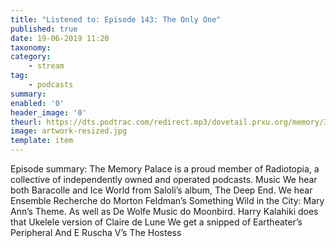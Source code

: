 ```yaml
---
title: "Listened to: Episode 143: The Only One"
published: true
date: 19-06-2019 11:20
taxonomy:
category:
	- stream
tag:
	- podcasts
summary:
enabled: '0'
header_image: '0'
theurl: https://dts.podtrac.com/redirect.mp3/dovetail.prxu.org/memory/3a0ad06a-82e9-4694-aa85-d05f3bc5712a/thememorypalace.mp3
image: artwork-resized.jpg
template: item
---
```

 
Episode summary: The Memory Palace is a proud member of Radiotopia, a collective of independently owned and operated podcasts. Music We hear both Baracolle and Ice World from Saloli’s album, The Deep End. We hear Ensemble Recherche do Morton Feldman’s Something Wild in the City: Mary Ann’s Theme. As well as De Wolfe Music do Moonbird. Harry Kalahiki does that Ukelele version of Claire de Lune We get a snipped of Eartheater’s Peripheral And E Ruscha V’s The Hostess
